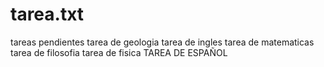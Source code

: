 # tarea.txt
tareas pendientes
tarea de geologia
tarea de ingles 
tarea de matematicas
tarea de filosofia
tarea de fisica
TAREA DE ESPAÑOL

